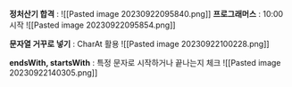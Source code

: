 **정처산기 합격** : ![[Pasted image 20230922095840.png]]
**프로그래머스** : 10:00 시작
![[Pasted image 20230922095854.png]]

**문자열 거꾸로 넣기** : CharAt 활용
![[Pasted image 20230922100228.png]]

**endsWith, startsWith** : 특정 문자로 시작하거나 끝나는지 체크
![[Pasted image 20230922140305.png]]